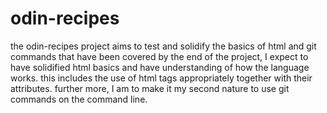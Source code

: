 # odin-recipes
the odin-recipes project aims to test and solidify the basics of html and git commands that have been covered 
by the end of the project, I expect to have solidified html basics and have understanding of how the language works.
this includes the use of html tags appropriately together with their attributes.
further more, I am to make it my second nature to use git commands on the command line.